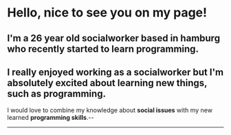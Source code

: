 # Hello, nice to see you on my page!

I'm a 26 year old socialworker based in hamburg who recently started to learn programming.
--
I really enjoyed working as a socialworker but I'm absolutely excited about learning new things, such as programming.
--
I would love to combine my knowledge about **social issues** with my new learned **programming skills**.--


---
